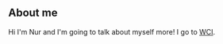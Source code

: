 ## About me

Hi I'm Nur and I'm going to talk about myself more! I go to [WCI](https://wci.wrdsb.ca/).

<!--- comment! ---
